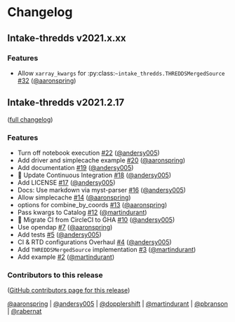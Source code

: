 # Changelog

## Intake-thredds v2021.x.xx

### Features

- Allow `xarray_kwargs` for :py:class:`~intake_thredds.THREDDSMergedSource` [#32](https://github.com/NCAR/intake-thredds/pull/32) ([@aaronspring](https://github.com/aaronspring))

## Intake-thredds v2021.2.17

([full changelog](https://github.com/NCAR/intake-thredds/compare/792fdc08e7fbbf66455fe554ca9a0f1f8a14ae32...ccb3c469a07cc7adf058ce0f8ba41197ebc5b7c7))

### Features

- Turn off notebook execution [#22](https://github.com/NCAR/intake-thredds/pull/22) ([@andersy005](https://github.com/andersy005))
- Add driver and simplecache example [#20](https://github.com/NCAR/intake-thredds/pull/20) ([@aaronspring](https://github.com/aaronspring))
- Add documentation [#19](https://github.com/NCAR/intake-thredds/pull/19) ([@andersy005](https://github.com/andersy005))
- 💚 Update Continuous Integration [#18](https://github.com/NCAR/intake-thredds/pull/18) ([@andersy005](https://github.com/andersy005))
- Add LICENSE [#17](https://github.com/NCAR/intake-thredds/pull/17) ([@andersy005](https://github.com/andersy005))
- Docs: Use markdown via myst-parser [#16](https://github.com/NCAR/intake-thredds/pull/16) ([@andersy005](https://github.com/andersy005))
- Allow simplecache [#14](https://github.com/NCAR/intake-thredds/pull/14) ([@aaronspring](https://github.com/aaronspring))
- options for combine_by_coords [#13](https://github.com/NCAR/intake-thredds/pull/13) ([@aaronspring](https://github.com/aaronspring))
- Pass kwargs to Catalog [#12](https://github.com/NCAR/intake-thredds/pull/12) ([@martindurant](https://github.com/martindurant))
- 💚 Migrate CI from CircleCI to GHA [#10](https://github.com/NCAR/intake-thredds/pull/10) ([@andersy005](https://github.com/andersy005))
- Use opendap [#7](https://github.com/NCAR/intake-thredds/pull/7) ([@aaronspring](https://github.com/aaronspring))
- Add tests [#5](https://github.com/NCAR/intake-thredds/pull/5) ([@andersy005](https://github.com/andersy005))
- CI & RTD configurations Overhaul [#4](https://github.com/NCAR/intake-thredds/pull/4) ([@andersy005](https://github.com/andersy005))
- Add `THREDDSMergedSource` implementation [#3](https://github.com/NCAR/intake-thredds/pull/3) ([@martindurant](https://github.com/martindurant))
- Add example [#2](https://github.com/NCAR/intake-thredds/pull/2) ([@martindurant](https://github.com/martindurant))

### Contributors to this release

([GitHub contributors page for this release](https://github.com/NCAR/intake-thredds/graphs/contributors?from=2019-01-05&to=2021-02-18&type=c))

[@aaronspring](https://github.com/search?q=repo%3ANCAR%2Fintake-thredds+involves%3Aaaronspring+updated%3A2019-01-05..2021-02-18&type=Issues) | [@andersy005](https://github.com/search?q=repo%3ANCAR%2Fintake-thredds+involves%3Aandersy005+updated%3A2019-01-05..2021-02-18&type=Issues) | [@dopplershift](https://github.com/search?q=repo%3ANCAR%2Fintake-thredds+involves%3Adopplershift+updated%3A2019-01-05..2021-02-18&type=Issues) | [@martindurant](https://github.com/search?q=repo%3ANCAR%2Fintake-thredds+involves%3Amartindurant+updated%3A2019-01-05..2021-02-18&type=Issues) | [@pbranson](https://github.com/search?q=repo%3ANCAR%2Fintake-thredds+involves%3Apbranson+updated%3A2019-01-05..2021-02-18&type=Issues) | [@rabernat](https://github.com/search?q=repo%3ANCAR%2Fintake-thredds+involves%3Arabernat+updated%3A2019-01-05..2021-02-18&type=Issues)
